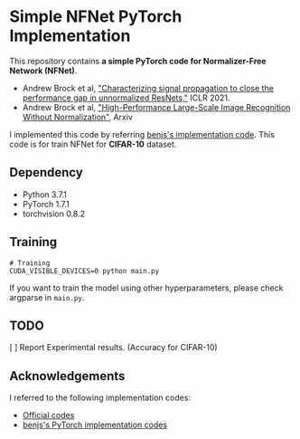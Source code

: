 # Simple NFNet PyTorch Implementation

This repository contains **a simple PyTorch code for Normalizer-Free Network (NFNet)**.

- Andrew Brock et al, ["Characterizing signal propagation to close the performance gap in unnormalized ResNets,"](https://arxiv.org/abs/2102.06171) ICLR 2021.
- Andrew Brock et al, ["High-Performance Large-Scale Image Recognition Without Normalization"](https://arxiv.org/abs/2102.06171), Arxiv

I implemented this code by referring [benjs's implementation code](https://github.com/benjs/nfnets_pytorch). 
This code is for train NFNet for **CIFAR-10** dataset.


## Dependency

- Python 3.7.1
- PyTorch 1.7.1
- torchvision 0.8.2


## Training

```
# Training
CUDA_VISIBLE_DEVICES=0 python main.py
```

If you want to train the model using other hyperparameters, please check argparse in ```main.py```.


## TODO

[ ] Report Experimental results. (Accuracy for CIFAR-10)


## Acknowledgements

I referred to the following implementation codes:

- [Official codes](https://github.com/deepmind/deepmind-research/tree/master/nfnets)
- [benjs's PyTorch implementation codes](https://github.com/benjs/nfnets_pytorch)
